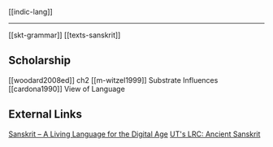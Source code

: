 [[indic-lang]]

---
[[skt-grammar]]
[[texts-sanskrit]]

## Scholarship
[[woodard2008ed]] ch2
[[m-witzel1999]] Substrate Influences
[[cardona1990]] View of Language

## External Links
[Sanskrit – A Living Language for the Digital Age](https://aryaakasha.com/2019/04/21/sanskrit-a-living-language-for-the-digital-age/)
[UT's LRC: Ancient Sanskrit](https://lrc.la.utexas.edu/eieol/vedol)